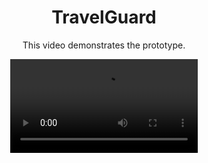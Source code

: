 <div align="center">

# TravelGuard

This video demonstrates the prototype.

<video src="https://github.com/user-attachments/assets/7edcd5bd-39c6-4684-8b27-1a9af2fe7f61" controls></video>

</div>

